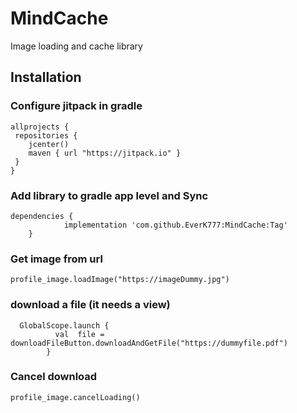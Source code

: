 # MindCache
Image loading and cache library


## Installation

### Configure jitpack in gradle
```
allprojects {
 repositories {
    jcenter()
    maven { url "https://jitpack.io" }
 }
}
```


### Add library to gradle app level and Sync
```
dependencies {
	        implementation 'com.github.EverK777:MindCache:Tag'
	}
 ```
### Get image from url 

 ```
profile_image.loadImage("https://imageDummy.jpg")
 ```
 

### download a file (it needs a view)
```
  GlobalScope.launch {
          val  file =  downloadFileButton.downloadAndGetFile("https://dummyfile.pdf")
        }
```        

 ### Cancel download 
 
```
profile_image.cancelLoading()
 ```
        

